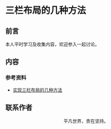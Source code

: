 # 三栏布局的几种方法

## 前言

本人平时学习及收集内容，欢迎参入一起讨论。

## 内容

### 参考资料

- [实现三栏布局的几种方法](https://github.com/ljianshu/Blog/issues/14)

## 联系作者

<div align="center">
    <p>
        平凡世界，贵在坚持。
    </p>
    <img :src="$withBase('/about/contact.png')" />
</div>
